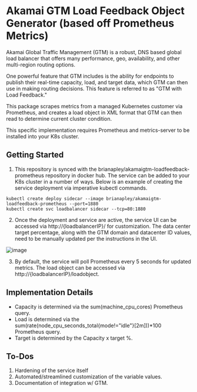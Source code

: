 # Akamai GTM Load Feedback Object Generator (based off Prometheus Metrics)  

Akamai Global Traffic Management (GTM) is a robust, DNS based global load balancer that offers many performance, geo, availability, and other multi-region routing options.

One powerful feature that GTM includes is the ability for endpoints to publish their real-time capacity, load, and target data, which GTM can then use in making routing decisions. This feature is referred to as "GTM with Load Feedback."

This package scrapes metrics from a managed Kubernetes customer via Prometheus, and creates a load object in XML format that GTM can then read to determine current cluster condition.

This specific implementation requires Prometheus and metrics-server to be installed into your K8s cluster. 

## Getting Started

1. This repository is synced with the brianapley/akamaigtm-loadfeedback-prometheus repository in docker hub. The service can be added to your K8s cluster in a number of ways. Below is an example of creating the service deployment via imperative kubectl commands.

```
kubectl create deploy sidecar --image brianapley/akamaigtm-loadfeedback-prometheus --port=1880
kubectl create svc loadbalancer sidecar --tcp=80:1880
```
2. Once the deployment and service are active, the service UI can be accessed via http://{loadbalancerIP}/ for customization. The data center target percentage, along with the GTM domain and datacenter ID values, need to be manually updated per the instructions in the UI.

![image](https://github.com/ccie7599/akamaigtm-loadfeedback-prometheus/assets/19197357/f4b8e924-1c8c-488f-abe0-90116d175bf0)

3. By default, the service will poll Prometheus every 5 seconds for updated metrics. The load object can be accessed via http://{loadbalancerIP}/loadobject.

## Implementation Details 

* Capacity is determined via the sum(machine_cpu_cores) Prometheus query.
* Load is determined via the sum(rate(node_cpu_seconds_total{mode!="idle"}[2m]))*100 Prometheus query.
* Target is determined by the Capacity x target %. 

## To-Dos

1. Hardening of the service itself
2. Automated/streamlined customization of the variable values.
3. Documentation of integration w/ GTM. 
